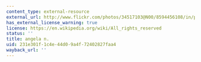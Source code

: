```yaml
---
content_type: external-resource
external_url: http://www.flickr.com/photos/34517103@N00/8594456108/in/photolist-e6sQnJ-e6sRgW
has_external_license_warning: true
license: https://en.wikipedia.org/wiki/All_rights_reserved
status: ''
title: angela n.
uid: 231e301f-1c4e-44d0-9a4f-72402827faa4
wayback_url: ''
---
```

